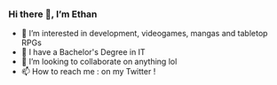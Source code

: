 ### Hi there 👋, I’m Ethan
- 👀 I’m interested in development, videogames, mangas and tabletop RPGs
- 🌱 I have a Bachelor's Degree in IT
- 💞️ I’m looking to collaborate on anything lol
- 📫 How to reach me : on my Twitter !

<!---
EthanRDM-dev/EthanRDM-dev is a ✨ special ✨ repository because its `README.md` (this file) appears on your GitHub profile.
You can click the Preview link to take a look at your changes.
--->
